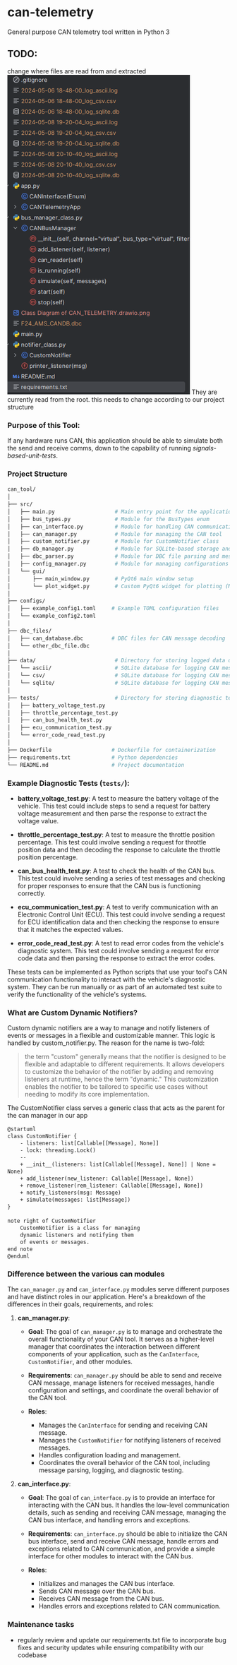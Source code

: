 # can-telemetry
General purpose CAN telemetry tool written in Python 3 

## TODO:
change where files are read from and extracted
![img.png](docs/img.png)
They are currently read from the root. this needs to change according to our project structure

### Purpose of this Tool:
If any hardware runs CAN, this application should be able to simulate both the send and receive comms, down to the
capability of running _signals-based-unit-tests_.

### Project Structure
```graphql
can_tool/
│  
├── src/  
│   ├── main.py                   # Main entry point for the application  
│   ├── bus_types.py              # Module for the BusTypes enum
│   ├── can_interface.py          # Module for handling CAN communication
│   ├── can_manager.py            # Module for managing the CAN tool  
│   ├── custom_notifier.py        # Module for CustomNotifier class
│   ├── db_manager.py             # Module for SQLite-based storage and logging  
│   ├── dbc_parser.py             # Module for DBC file parsing and message encoding/decoding  
│   ├── config_manager.py         # Module for managing configurations (TOML)  
│   └── gui/  
│       ├── main_window.py        # PyQt6 main window setup  
│       └── plot_widget.py        # Custom PyQt6 widget for plotting (Matplotlib)  
│  
├── configs/  
│   ├── example_config1.toml     # Example TOML configuration files  
│   └── example_config2.toml  
│  
├── dbc_files/  
│   ├── can_database.dbc         # DBC files for CAN message decoding  
│   └── other_dbc_file.dbc  
│  
├── data/                         # Directory for storing logged data of their respective types
│   └── ascii/                    # SQLite database for logging CAN messages  
│   └── csv/                      # SQLite database for logging CAN messages  
│   └── sqlite/                   # SQLite database for logging CAN messages  
│  
├── tests/                        # Directory for storing diagnostic test scripts  
│   ├── battery_voltage_test.py  
│   ├── throttle_percentage_test.py  
│   ├── can_bus_health_test.py  
│   ├── ecu_communication_test.py  
│   └── error_code_read_test.py  
│  
├── Dockerfile                   # Dockerfile for containerization  
├── requirements.txt             # Python dependencies  
└── README.md                    # Project documentation
```

### Example Diagnostic Tests (`tests/`):

- **battery_voltage_test.py**: A test to measure the battery voltage of the vehicle. This test could include steps to 
send a request for battery voltage measurement and then parse the response to extract the voltage value.

- **throttle_percentage_test.py**: A test to measure the throttle position percentage. This test could involve sending a
request for throttle position data and then decoding the response to calculate the throttle position percentage.

- **can_bus_health_test.py**: A test to check the health of the CAN bus. This test could involve sending a series of
test messages and checking for proper responses to ensure that the CAN bus is functioning correctly.

- **ecu_communication_test.py**: A test to verify communication with an Electronic Control Unit (ECU). This test could
involve sending a request for ECU identification data and then checking the response to ensure that it matches the
expected values.

- **error_code_read_test.py**: A test to read error codes from the vehicle's diagnostic system. This test could involve
sending a request for error code data and then parsing the response to extract the error codes.

These tests can be implemented as Python scripts that use your tool's CAN communication functionality to interact with
the vehicle's diagnostic system. They can be run manually or as part of an automated test suite to verify the
functionality of the vehicle's systems.

### What are Custom Dynamic Notifiers?
Custom dynamic notifiers are a way to manage and notify listeners of events or messages in a flexible and customizable
manner.
This logic is handled by custom_notifier.py. 
The reason for the name is two-fold:
> the term "custom" generally means that the notifier is designed to be flexible and adaptable to different
> requirements. It allows developers to customize the behavior of the notifier by adding and removing listeners at
> runtime, hence the term "dynamic." This customization enables the notifier to be tailored to specific use cases 
> without needing to modify its core implementation.

The CustomNotifier class serves a generic class that acts as the parent for the can manager in our app

``` plantuml
@startuml
class CustomNotifier {
    - listeners: list[Callable[[Message], None]]
    - lock: threading.Lock()
    --
    + __init__(listeners: list[Callable[[Message], None]] | None = None)
    + add_listener(new_listener: Callable[[Message], None])
    + remove_listener(rem_listener: Callable[[Message], None])
    + notify_listeners(msg: Message)
    + simulate(messages: list[Message])
}

note right of CustomNotifier
    CustomNotifier is a class for managing
    dynamic listeners and notifying them
    of events or messages.
end note
@enduml
```
### Difference between the various can modules
The `can_manager.py` and `can_interface.py` modules serve different purposes and have distinct roles in our application.
Here's a breakdown of the differences in their goals, requirements, and roles:

1. **can_manager.py**:

   - **Goal**: The goal of `can_manager.py` is to manage and orchestrate the overall functionality of your CAN tool. It serves as a higher-level manager that coordinates the interaction between different components of your application, such as the `CanInterface`, `CustomNotifier`, and other modules.
   
   - **Requirements**: `can_manager.py` should be able to send and receive CAN message, manage listeners for received messages, handle configuration and settings, and coordinate the overall behavior of the CAN tool.
   
   - **Roles**:
     - Manages the `CanInterface` for sending and receiving CAN message.
     - Manages the `CustomNotifier` for notifying listeners of received messages.
     - Handles configuration loading and management.
     - Coordinates the overall behavior of the CAN tool, including message parsing, logging, and diagnostic testing.

2. **can_interface.py**:

   - **Goal**: The goal of `can_interface.py` is to provide an interface for interacting with the CAN bus. It handles the low-level communication details, such as sending and receiving CAN message, managing the CAN bus interface, and handling errors and exceptions.
   
   - **Requirements**: `can_interface.py` should be able to initialize the CAN bus interface, send and receive CAN message, handle errors and exceptions related to CAN communication, and provide a simple interface for other modules to interact with the CAN bus.
   
   - **Roles**:
     - Initializes and manages the CAN bus interface.
     - Sends CAN message over the CAN bus.
     - Receives CAN message from the CAN bus.
     - Handles errors and exceptions related to CAN communication.

### Maintenance tasks
- regularly review and update our requirements.txt file to incorporate bug fixes and security updates while
ensuring compatibility with our codebase